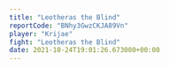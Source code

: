 ```yaml
---
title: "Leotheras the Blind"
reportCode: "BNhy3GwzCKJA89Vn"
player: "Krijae"
fight: "Leotheras the Blind"
date: 2021-10-24T19:01:26.673000+00:00
---
```

